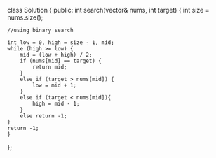 class Solution {
public:
    int search(vector<int>& nums, int target) {
    int size = nums.size();
        
    //using binary search
    
    int low = 0, high = size - 1, mid;
    while (high >= low) {
        mid = (low + high) / 2;
        if (nums[mid] == target) {
            return mid;
        }
        else if (target > nums[mid]) {
            low = mid + 1;
        } 
        else if (target < nums[mid]){
            high = mid - 1;
        }
        else return -1;
    }
    return -1;
    }   
};
